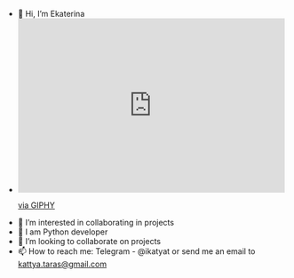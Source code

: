 - 👋 Hi, I’m Ekaterina
- <iframe src="https://giphy.com/embed/Uaxj062PavgqZRhVkS" width="480" height="314" frameBorder="0" class="giphy-embed" allowFullScreen></iframe><p><a href="https://giphy.com/stickers/sticker-kawaii-vibe-Uaxj062PavgqZRhVkS">via GIPHY</a></p>
- 👀 I’m interested in collaborating in projects
- 🌱 I am Python developer 
- 💞️ I’m looking to collaborate on projects
- 📫 How to reach me: Telegram - @ikatyat or send me an email to kattya.taras@gmail.com

<!---
kora21/kora21 is a ✨ special ✨ repository because its `README.md` (this file) appears on your GitHub profile.
You can click the Preview link to take a look at your changes.
--->
